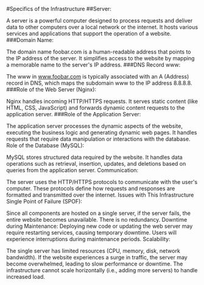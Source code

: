 #Specifics of the Infrastructure
##Server:

A server is a powerful computer designed to process requests and deliver data to other computers over a local network or the internet. It hosts various services and applications that support the operation of a website.
###Domain Name:

The domain name foobar.com is a human-readable address that points to the IP address of the server. It simplifies access to the website by mapping a memorable name to the server's IP address.
###DNS Record www:

The www in www.foobar.com is typically associated with an A (Address) record in DNS, which maps the subdomain www to the IP address 8.8.8.8.
###Role of the Web Server (Nginx):

Nginx handles incoming HTTP/HTTPS requests. It serves static content (like HTML, CSS, JavaScript) and forwards dynamic content requests to the application server.
###Role of the Application Server:

The application server processes the dynamic aspects of the website, executing the business logic and generating dynamic web pages. It handles requests that require data manipulation or interactions with the database.
Role of the Database (MySQL):

MySQL stores structured data required by the website. It handles data operations such as retrieval, insertion, updates, and deletions based on queries from the application server.
Communication:

The server uses the HTTP/HTTPS protocols to communicate with the user's computer. These protocols define how requests and responses are formatted and transmitted over the internet.
Issues with This Infrastructure
Single Point of Failure (SPOF):

Since all components are hosted on a single server, if the server fails, the entire website becomes unavailable. There is no redundancy.
Downtime during Maintenance:
Deploying new code or updating the web server may require restarting services, causing temporary downtime. Users will experience interruptions during maintenance periods.
Scalability:

The single server has limited resources (CPU, memory, disk, network bandwidth). If the website experiences a surge in traffic, the server may become overwhelmed, leading to slow performance or downtime. The infrastructure cannot scale horizontally (i.e., adding more servers) to handle increased load.
